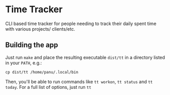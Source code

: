 # Time Tracker

CLI based time tracker for people needing to track their daily spent time with various projects/
clients/etc.

## Building the app

Just run `make` and place the resulting executable `dist/tt` in a directory listed in your `PATH`,
e.g.:

`cp dist/tt /home/panu/.local/bin`

Then, you'll be able to run commands like `tt workon`, `tt status` and `tt today`. For a full list 
of options, just run `tt`